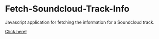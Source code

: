 Fetch-Soundcloud-Track-Info
===========================

Javascript application for fetching the information for a Soundcloud track.

[Click here!](https://dmp1ce.github.io/Fetch-Soundcloud-Track-Info/)
